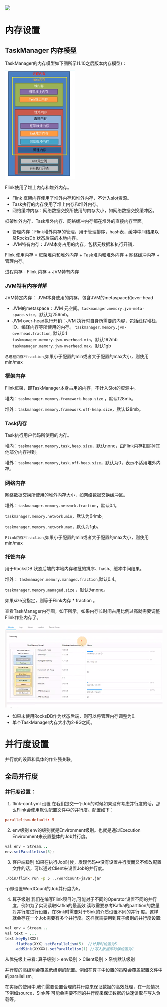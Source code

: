 
<a title="Hits" target="_blank" href="https://github.com/zeekling/hits"><img src="https://hits.b3log.org/zeekling/flink_book.svg"></a>

# 内存设置

## TaskManager 内存模型

TaskManager的内存模型如下图所示(1.10之后版本内存模型)：

![pic](./taskManager001.png)

Flink使用了堆上内存和堆外内存。

- Flink 框架内存使用了堆外内存和堆外内存，不计入slot资源。
- Task执行的内存使用了堆上内存和堆外内存。
- 网络缓冲内存：网络数据交换所使用的内存大小，如网络数据交换缓冲区。

框架堆外内存、Task堆外内存、网络缓冲内存都在堆外的直接内存里面。

- 管理内存：Flink堆外内存的管理，用于管理排序，hash表，缓冲中间结果以及RocksDb 状态后端的本地内存。
- JVM特有内存：JVM本身占用的内存，包括元数据和执行开销，


Flink 使用内存 = 框架堆内和堆外内存 + Task堆内和堆外内存 + 网络缓冲内存 + 管理内存。

进程内存 - Flink 内存 + JVM特有内存


### JVM特有内存详解

JVM特定内存： JVM本身使用的内存，包含JVM的metaspace和over-head

- JVM的metaspace：JVM 元空间。`taskmanager.memory.jvm-meta-space.size`，默认为256mb。
- JVM over-head执行开销：JVM 执行时自身所需要的内容，包括线程堆栈、IO、编译内存等所使用的内存。
  `taskmanager.memory.jvm-overhead.fraction`, 默认0.1 <br>
  `taskmanager.memory.jvm-overhead.min`，默认192mb <br>
  `taskmanager.memory.jvm-overhead.max`，默认1gb  <br>

` 总进程内存*fraction `,如果小于配置的min或者大于配置的max大小，则使用min/max 


### 框架内存
Flink框架，即TaskManager本身占用的内存，不计入Slot的资源中。

堆内：`taskmanager.memory.framework.heap.size` ，默认128mb。

堆外：`taskmanager.memory.framework.off-heap.size`，默认128mb。


### Task内存
Task执行用户代码所使用的内存。

堆内：`taskmanager.memory,task,heap.size`，默认none，由Flink内存扣除掉其他部分内存得到。

堆外：`taskmanager.memory,task.off-heap.size`，默认为0，表示不适用堆外内存。


### 网络内存
网络数据交换所使用的堆外内存大小，如网络数据交换缓冲区。

堆外：`taskmanager.memory.network.fraction`，默认0.1。

`taskmanager.memory.network.min`，默认为64mb。

`taskmanager.memory.network.max`，默认为1gb。

` Flink内存*fraction `,如果小于配置的min或者大于配置的max大小，则使用min/max

### 托管内存

用于RocksDB 状态后端的本地内存和批的排序、hash、缓冲中间结果。

堆外：
`taskmanager.memory.managed.fraction`,默认0.4。

`taskmanager.memory.managed.size` ，默认为none。

如果size没指定，则等于Flink内存 * fraction 。

查看TaskManager内存图，如下所示，如果内存长时间占用比例过高就需要调整Flink作业内存了。

![pic](./taskmanager002.png)

- 如果未使用RocksDB作为状态后端，则可以将管理内存调整为0.
- 单个TaskManager内存大小为2-8G之间。


# 并行度设置
并行度的设置和具体的作业强关联。

## 全局并行度


### 并行度设置：

1. flink-conf.yml 设置
在我们提交一个Job的时候如果没有考虑并行度的话，那么Flink会使用默认配置文件中的并行度。配置如下：
```conf 
parallelism.default: 5
```
2. env级别
env的级别就是Environment级别。也就是通过Execution Environment来设置整体的Job并行度。

```java
val env = Stream...
env.setParallelism(5);
```
3. 客户端级别
如果在执行Job时候，发现代码中没有设置并行度而又不修改配置文件的话，可以通过Client来设置Job的并行度。
```bash 
./bin/flink run -p 5 ../wordCount-java*.jar 
```
-p即设置WordCount的Job并行度为5。

4. 算子级别
我们在编写Flink项目时,可能对于不同的Operator设置不同的并行度，例如为了实现读取Kafka的最高效
读取需要参考Kafka的partition的数量对并行度进行设置，在Sink时需要对于Sink的介质设置不同的并行
度。这样就会存在一个Job需要有多个并行度。这样就需要用到算子级别的并行度设置:

```java 
val env = Stream...
val text = ...
text.keyBy(XXX)
    .flatMap(XXX).setParallelism(5)  //计算时设置为5
    .addSink(XXXXX).setParallelism(1) //写入数据库时候设置为1
```

从优先级上来看:  算子级别 > env级别 > Client级别 > 系统默认级别

并行度的高级别会覆盖低级别的配置。例如在算子中设置的策略会覆盖配置文件中的parallelism。

在实际的使用中,我们需要设置合理的并行度来保证数据的高效处理，在一般情况下例如source，Sink等
可能会需要不同的并行度来保证数据的快速读取与写入负载等。

